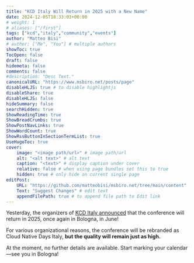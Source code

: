 ```yaml
---
title: "KCD Italy Will Return in 2025 with a New Name"
date: 2024-12-05T18:33:03+00:00
# weight: 1
# aliases: ["/first"]
tags: ["kcd","italy","community","events"]
author: "Matteo Bisi"
# author: ["Me", "You"] # multiple authors
showToc: true
TocOpen: false
draft: false
hidemeta: false
comments: false
#description: "Desc Text."
canonicalURL: "https://www.msbiro.net/posts/page"
disableHLJS: true # to disable highlightjs
disableShare: true
disableHLJS: false
hideSummary: false
searchHidden: true
ShowReadingTime: true
ShowBreadCrumbs: true
ShowPostNavLinks: true
ShowWordCount: true
ShowRssButtonInSectionTermList: true
UseHugoToc: true
cover:
    image: "<image path/url>" # image path/url
    alt: "<alt text>" # alt text
    caption: "<text>" # display caption under cover
    relative: false # when using page bundles set this to true
    hidden: true # only hide on current single page
editPost:
    URL: "https://github.com/matteobisi/msbiro.net/tree/main/content"
    Text: "Suggest Changes" # edit text
    appendFilePath: true # to append file path to Edit link
---
```

Yesterday, the organizers of [KCD Italy announced](https://www.linkedin.com/company/cloudnativedaysitaly/posts/?feedView=all) that the conference will return in 2025, once again in Bologna, in June!

For various organizational reasons, the conference will be rebranded as Cloud Native Days Italy, **but the quality will remain just as high.**

At the moment, no further details are available. Start marking your calendar—see you in Bologna!